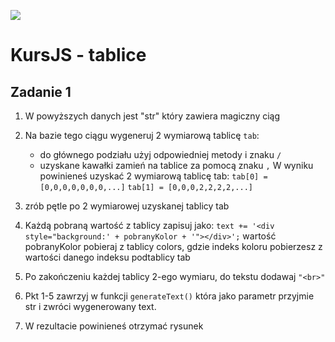 ![](../../kursjs.png)

# KursJS - tablice

## Zadanie 1
1. W powyższych danych jest "str" który zawiera magiczny ciąg
2. Na bazie tego ciągu wygeneruj 2 wymiarową tablicę `tab`:
   - do głównego podziału użyj odpowiedniej metody i znaku `/`
   - uzyskane kawałki zamień na tablice za pomocą znaku `,`
   W wyniku powinieneś uzyskać 2 wymiarową tablicę tab:
   `tab[0] = [0,0,0,0,0,0,0,...]`
   `tab[1] = [0,0,0,2,2,2,2,...]`

3. zrób pętle po 2 wymiarowej uzyskanej tablicy tab
4. Każdą pobraną wartość z tablicy zapisuj jako:
    `text += '<div style="background:' + pobranyKolor + '"></div>';`
    wartość pobranyKolor pobieraj z tablicy colors, gdzie indeks koloru pobierzesz z wartości danego indeksu podtablicy tab
5. Po zakończeniu każdej tablicy 2-ego wymiaru, do tekstu dodawaj `"<br>"`
6. Pkt 1-5 zawrzyj w funkcji `generateText()` która jako parametr przyjmie str i zwróci wygenerowany text.
7. W rezultacie powinieneś otrzymać rysunek